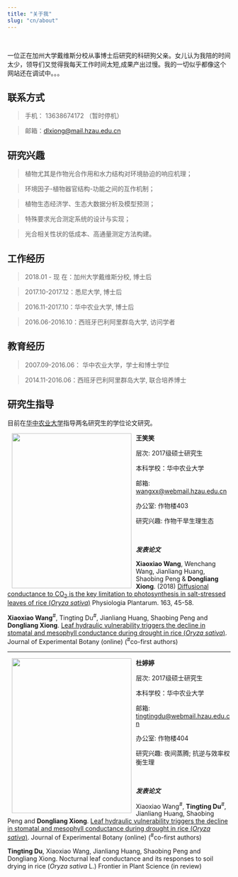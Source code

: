 ```yaml
---
title: "关于我"
slug: "cn/about"
---
```

<br/>

一位正在加州大学戴维斯分校从事博士后研究的科研狗父亲。女儿认为我陪的时间太少，领导们又觉得我每天工作时间太短,成果产出过慢。我的一切似乎都像这个网站还在调试中。。。

##  **联系方式**

> 手机： 13638674172 （暂时停机）

> 邮箱：dlxiong@mail.hzau.edu.cn


## **研究兴趣**

> 植物尤其是作物光合作用和水力结构对环境胁迫的响应机理；

> 环境因子-植物器官结构-功能之间的互作机制；

> 植物生态经济学、生态大数据分析及模型预测；

> 特殊要求光合测定系统的设计与实现；

> 光合相关性状的低成本、高通量测定方法构建。

## **工作经历**

> 2018.01 - 现 在：加州大学戴维斯分校, 博士后

> 2017.10-2017.12：悉尼大学, 博士后

> 2016.11-2017.10：华中农业大学, 博士后

> 2016.06-2016.10：西班牙巴利阿里群岛大学, 访问学者

## **教育经历**

> 2007.09-2016.06： 华中农业大学，学士和博士学位

> 2014.11-2016.06：西班牙巴利阿里群岛大学, 联合培养博士 

## **研究生指导**

目前在[华中农业大学](www.hzau.edu.cn)指导两名研究生的学位论文研究。

<img align="left" width="270" height="350" src="/img/xiaoxiao.png" style="margin: 0px 10px">



 **王笑笑**

 层次: 2017级硕士研究生

 本科学校：华中农业大学

 邮箱: wangxx@webmail.hzau.edu.cn

 办公室: 作物楼403

 研究兴趣: 作物干旱生理生态

<br/>

_**发表论文**_

**Xiaoxiao Wang**, Wenchang Wang, Jianliang Huang, Shaobing Peng & **Dongliang Xiong**. (2018) [Diffusional conductance to CO<sub>2</sub> is the key limitation to photosynthesis in salt-stressed leaves of rice (_Oryza sativa_)](https://doi.org/10.1111/ppl.12653) Physiologia Plantarum. 163, 45-58.

**Xiaoxiao Wang**<sup>#</sup>, Tingting Du<sup>#</sup>, Jianliang Huang, Shaobing Peng and **Dongliang Xiong**.  [Leaf hydraulic vulnerability triggers the decline in stomatal and mesophyll conductance during drought in rice (_Oryza sativa_)](https://doi.org/10.1093/jxb/ery188).  Journal of Experimental Botany (online) (<sup>#</sup>co-first authors)

---------

<img align="left" width="270" height="350" src="/img/tingting.png" style="margin: 0px 10px">



 **杜婷婷**

  层次: 2017级硕士研究生

  本科学校：华中农业大学

  邮箱: tingtingdu@webmail.hzau.edu.cn 

  办公室: 作物楼404

  研究兴趣: 夜间蒸腾;  抗逆与效率权衡生理

<br/> 

_**发表论文**_

Xiaoxiao Wang<sup>#</sup>, **Tingting Du**<sup>#</sup>, Jianliang Huang, Shaobing Peng and **Dongliang Xiong**.  [Leaf hydraulic vulnerability triggers the decline in stomatal and mesophyll conductance during drought in rice (_Oryza sativa_)](https://doi.org/10.1093/jxb/ery188).  Journal of Experimental Botany (online) (<sup>#</sup>co-first authors)

**Tingting Du**, Xiaoxiao Wang, Jianliang Huang, Shaobing Peng and Dongliang Xiong.  Nocturnal leaf conductance and its responses to soil drying in rice (*Oryza sativa* L.)  Frontier in Plant Science (in review)

</br>